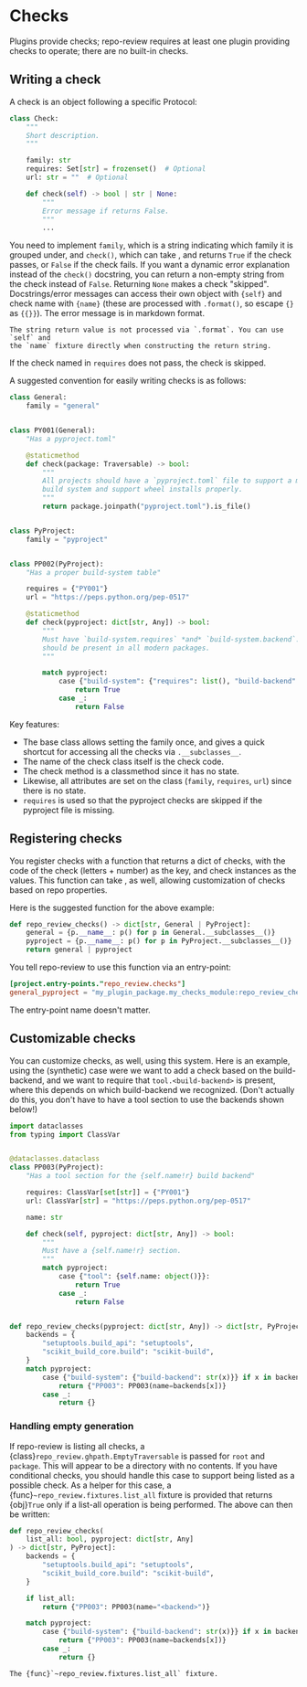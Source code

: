 # Checks

Plugins provide checks; repo-review requires at least one plugin providing checks to operate; there are no built-in checks.

## Writing a check

A check is an object following a specific Protocol:

```python
class Check:
    """
    Short description.
    """

    family: str
    requires: Set[str] = frozenset()  # Optional
    url: str = ""  # Optional

    def check(self) -> bool | str | None:
        """
        Error message if returns False.
        """
        ...
```

You need to implement `family`, which is a string indicating which family it is
grouped under, and `check()`, which can take [](./fixtures.md), and returns `True` if
the check passes, or `False` if the check fails. If you want a dynamic error
explanation instead of the `check()` docstring, you can return a non-empty
string from the check instead of `False`. Returning `None` makes a check
"skipped". Docstrings/error messages can access their own object with `{self}`
and check name with `{name}` (these are processed with `.format()`, so escape `{}`
as `{{}}`). The error message is in markdown format.

```{versionchanged} 0.9
The string return value is not processed via `.format`. You can use `self` and
the `name` fixture directly when constructing the return string.
```

If the check named in `requires` does not pass, the check is skipped.

A suggested convention for easily writing checks is as follows:

```python
class General:
    family = "general"


class PY001(General):
    "Has a pyproject.toml"

    @staticmethod
    def check(package: Traversable) -> bool:
        """
        All projects should have a `pyproject.toml` file to support a modern
        build system and support wheel installs properly.
        """
        return package.joinpath("pyproject.toml").is_file()


class PyProject:
    family = "pyproject"


class PP002(PyProject):
    "Has a proper build-system table"

    requires = {"PY001"}
    url = "https://peps.python.org/pep-0517"

    @staticmethod
    def check(pyproject: dict[str, Any]) -> bool:
        """
        Must have `build-system.requires` *and* `build-system.backend`. Both
        should be present in all modern packages.
        """

        match pyproject:
            case {"build-system": {"requires": list(), "build-backend": str()}}:
                return True
            case _:
                return False
```

Key features:

- The base class allows setting the family once, and gives a quick shortcut for accessing all the checks via `.__subclasses__`.
- The name of the check class itself is the check code.
- The check method is a classmethod since it has no state.
- Likewise, all attributes are set on the class (`family`, `requires`, `url`) since there is no state.
- `requires` is used so that the pyproject checks are skipped if the pyproject file is missing.

## Registering checks

You register checks with a function that returns a dict of checks, with the code
of the check (letters + number) as the key, and check instances as the values.
This function can take [](./fixtures.md), as well, allowing customization of checks
based on repo properties.

Here is the suggested function for the above example:

```python
def repo_review_checks() -> dict[str, General | PyProject]:
    general = {p.__name__: p() for p in General.__subclasses__()}
    pyproject = {p.__name__: p() for p in PyProject.__subclasses__()}
    return general | pyproject
```

You tell repo-review to use this function via an entry-point:

```toml
[project.entry-points."repo_review.checks"]
general_pyproject = "my_plugin_package.my_checks_module:repo_review_checks"
```

The entry-point name doesn't matter.

## Customizable checks

You can customize checks, as well, using this system. Here is an example,
using the (synthetic) case were we want to add a check based on the build-backend,
and we want to require that `tool.<build-backend>` is present, where this
depends on which build-backend we recognized. (Don't actually do this, you don't
have to have a tool section to use the backends shown below!)

```python
import dataclasses
from typing import ClassVar


@dataclasses.dataclass
class PP003(PyProject):
    "Has a tool section for the {self.name!r} build backend"

    requires: ClassVar[set[str]] = {"PY001"}
    url: ClassVar[str] = "https://peps.python.org/pep-0517"

    name: str

    def check(self, pyproject: dict[str, Any]) -> bool:
        """
        Must have a {self.name!r} section.
        """
        match pyproject:
            case {"tool": {self.name: object()}}:
                return True
            case _:
                return False


def repo_review_checks(pyproject: dict[str, Any]) -> dict[str, PyProject]:
    backends = {
        "setuptools.build_api": "setuptools",
        "scikit_build_core.build": "scikit-build",
    }
    match pyproject:
        case {"build-system": {"build-backend": str(x)}} if x in backends:
            return {"PP003": PP003(name=backends[x])}
        case _:
            return {}
```

### Handling empty generation

If repo-review is listing all checks, a
{class}`repo_review.ghpath.EmptyTraversable` is passed for `root` and
`package`. This will appear to be a directory with no contents. If you have
conditional checks, you should handle this case to support being listed as a
possible check. As a helper for this case, a
{func}`~repo_review.fixtures.list_all` fixture is provided that returns {obj}`True`
only if a list-all operation is being performed. The above can then be written:

```python
def repo_review_checks(
    list_all: bool, pyproject: dict[str, Any]
) -> dict[str, PyProject]:
    backends = {
        "setuptools.build_api": "setuptools",
        "scikit_build_core.build": "scikit-build",
    }

    if list_all:
        return {"PP003": PP003(name="<backend>")}

    match pyproject:
        case {"build-system": {"build-backend": str(x)}} if x in backends:
            return {"PP003": PP003(name=backends[x])}
        case _:
            return {}
```

```{versionadded} 0.8
The {func}`~repo_review.fixtures.list_all` fixture.
```
